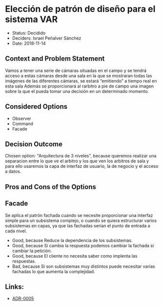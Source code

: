 # Elección de patrón de diseño para el sistema VAR

* Status: Decidido 
* Deciders: Israel Peñalver Sánchez
* Date: 2018-11-14


## Context and Problem Statement

Vamos a tener una serie de cámaras situadas en el campo y se tendrá acceso a estas cámaras desde una sala en la que se mostraran todas las imágenes de las diferentes cámaras, se estará “emitiendo” a tiempo real en esta sala
Además se proporcionará al rarbitro a pie de campo una imagen sobre la que el pueda tomar una decisión en un determinado momento.

## Considered Options

* Observer
* Command
* Facade

## Decision Outcome

Chosen option: "Arquitectura de 3 niveles", because queremos realizar una separacion entre lo que ve el arbitro y los que ven los arbitros de sala y para ello usaremos la capa de interfaz de usuario, la de negocio y el acceso a datos.


## Pros and Cons of the Options

## Facade
Se aplica el patrón fachada cuando se necesite proporcionar una interfaz simple para un subsistema complejo, o cuando se quiera estructurar varios subsistemas en capas, ya que las fachadas serían el punto de entrada a cada nivel.

* Good, because Reduce la dependencia de los subsistemas.
* Good, because Si cambia la respuesta podemos cambiar la fachada si cambiar la petición.
* Good, because El cliente no necesita saber como implenta las respuestas.
* Bad, because Si son subsistemas muy distintos puede necesitar varias fachadas lo que aumenta la complejidad.

## Links:
* [ADR-0005](0005-Patrón-Ojo-Halcon.md)
